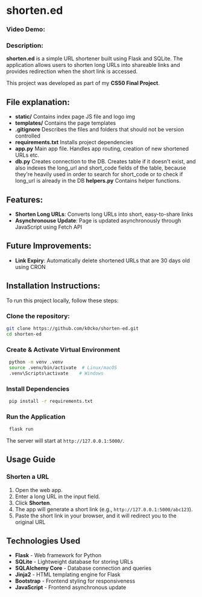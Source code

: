 # shorten.ed
### Video Demo:
### Description:
__shorten.ed__ is a simple URL shortener built using Flask and SQLite. The application allows users to shorten long URLs into shareable links and provides redirection when the short link is accessed.

This project was developed as part of my __CS50 Final Project__.

## File explanation:
- __static/__ Contains index page JS file and logo img
- __templates/__ Contains the page templates
- __.gitignore__ Describes the files and folders that should not be version controlled
- __requirements.txt__ Installs project dependencies
- __app.py__ Main app file. Handles app routing, creation of new shortened URLs etc.
- __db.py__ Creates connection to the DB. Creates table if it doesn't exist, and also indexes the long_url and short_code fields of the table, because they're heavily used in order to search for short_code or to check if long_url is already in the DB
__helpers.py__ Contains helper functions.

## Features:
- __Shorten Long URLs__: Converts long URLs into short, easy-to-share links
- __Asynchronouse Update__: Page is updated asynchronously through JavaScript using Fetch API

## Future Improvements:
- __Link Expiry__: Automatically delete shortened URLs that are 30 days old using CRON

## Installation Instructions:

To run this project locally, follow these steps:

### Clone the repository:

```sh
git clone https://github.com/k0cko/shorten-ed.git
cd shorten-ed
```

### Create & Activate Virtual Environment

```sh
 python -m venv .venv
 source .venv/bin/activate  # Linux/macOS
 .venv\Scripts\activate    # Windows
```

### Install Dependencies

```sh
 pip install -r requirements.txt
```

### Run the Application

```sh
 flask run
```

The server will start at `http://127.0.0.1:5000/`.

## Usage Guide

### Shorten a URL

1. Open the web app.
2. Enter a long URL in the input field.
3. Click __Shorten__.
4. The app will generate a short link (e.g., `http://127.0.0.1:5000/abc123`).
5. Paste the short link in your browser, and it will redirect you to the original URL

## Technologies Used

- __Flask__ - Web framework for Python
- __SQLite__ - Lightweight database for storing URLs
- __SQLAlchemy Core__ - Database connection and queries
- __Jinja2__ - HTML templating engine for Flask
- __Bootstrap__ - Frontend styling for responsiveness
- __JavaScript__ - Frontend asynchronous update